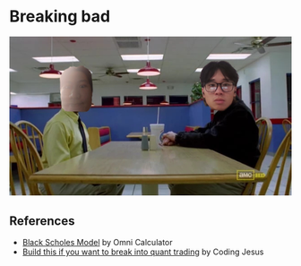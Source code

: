 # Breaking bad

![](./asset/partnership.jpg)

## References

* [Black Scholes Model](https://www.omnicalculator.com/finance/black-scholes) by Omni Calculator
* [Build this if you want to break into quant trading](https://youtu.be/lY-NP4X455U?si=YP7PDBOvdYpkIcpa) by Coding Jesus
